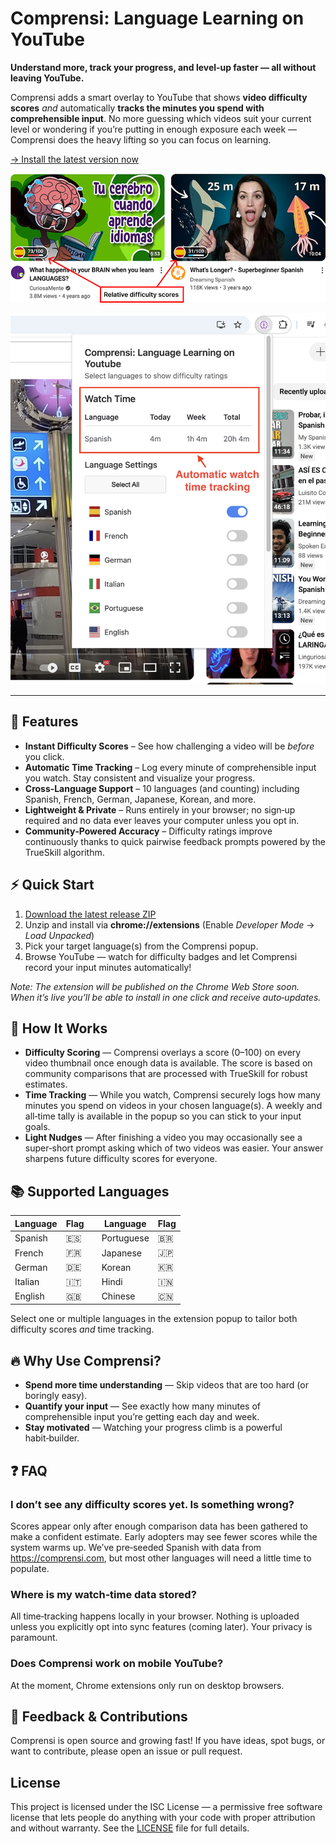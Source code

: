 # Comprensi: Language Learning on YouTube

**Understand more, track your progress, and level‑up faster — all without leaving YouTube.**

Comprensi adds a smart overlay to YouTube that shows **video difficulty scores** _and_ automatically **tracks the minutes you spend with comprehensible input**. No more guessing which videos suit your current level or wondering if you’re putting in enough exposure each week — Comprensi does the heavy lifting so you can focus on learning.

[→ Install the latest version now](https://github.com/PaulBarnesUK/youtube-language-level/releases/latest)

![Difficulty scores on YouTube thumbnails](/docs/images/difficulty-scores-preview.png)

![Automatic time tracking](/docs/images/auto-time-tracking.png)

---

## 🚀 Features

- **Instant Difficulty Scores** – See how challenging a video will be _before_ you click.
- **Automatic Time Tracking** – Log every minute of comprehensible input you watch. Stay consistent and visualize your progress.
- **Cross‑Language Support** – 10 languages (and counting) including Spanish, French, German, Japanese, Korean, and more.
- **Lightweight & Private** – Runs entirely in your browser; no sign‑up required and no data ever leaves your computer unless you opt in.
- **Community‑Powered Accuracy** – Difficulty ratings improve continuously thanks to quick pairwise feedback prompts powered by the TrueSkill algorithm.

## ⚡ Quick Start

1. [Download the latest release ZIP](https://github.com/PaulBarnesUK/youtube-language-level/releases/latest)
2. Unzip and install via **chrome://extensions** (Enable _Developer Mode_ → _Load Unpacked_)
3. Pick your target language(s) from the Comprensi popup.
4. Browse YouTube — watch for difficulty badges and let Comprensi record your input minutes automatically!

_Note: The extension will be published on the Chrome Web Store soon. When it’s live you’ll be able to install in one click and receive auto‑updates._

## 🎯 How It Works

- **Difficulty Scoring** — Comprensi overlays a score (0–100) on every video thumbnail once enough data is available. The score is based on community comparisons that are processed with TrueSkill for robust estimates.
- **Time Tracking** — While you watch, Comprensi securely logs how many minutes you spend on videos in your chosen language(s). A weekly and all‑time tally is available in the popup so you can stick to your input goals.
- **Light Nudges** — After finishing a video you may occasionally see a super‑short prompt asking which of two videos was easier. Your answer sharpens future difficulty scores for everyone.

## 📚 Supported Languages

| Language | Flag |     | Language   | Flag |
| -------- | ---- | --- | ---------- | ---- |
| Spanish  | 🇪🇸   |     | Portuguese | 🇧🇷   |
| French   | 🇫🇷   |     | Japanese   | 🇯🇵   |
| German   | 🇩🇪   |     | Korean     | 🇰🇷   |
| Italian  | 🇮🇹   |     | Hindi      | 🇮🇳   |
| English  | 🇬🇧   |     | Chinese    | 🇨🇳   |

Select one or multiple languages in the extension popup to tailor both difficulty scores _and_ time tracking.

## 🔥 Why Use Comprensi?

- **Spend more time understanding** — Skip videos that are too hard (or boringly easy).
- **Quantify your input** — See exactly how many minutes of comprehensible input you’re getting each day and week.
- **Stay motivated** — Watching your progress climb is a powerful habit‑builder.

## ❓ FAQ

### I don’t see any difficulty scores yet. Is something wrong?

Scores appear only after enough comparison data has been gathered to make a confident estimate. Early adopters may see fewer scores while the system warms up. We’ve pre‑seeded Spanish with data from <https://comprensi.com>, but most other languages will need a little time to populate.

### Where is my watch‑time data stored?

All time‑tracking happens locally in your browser. Nothing is uploaded unless you explicitly opt into sync features (coming later). Your privacy is paramount.

### Does Comprensi work on mobile YouTube?

At the moment, Chrome extensions only run on desktop browsers.

## 💬 Feedback & Contributions

Comprensi is open source and growing fast! If you have ideas, spot bugs, or want to contribute, please open an issue or pull request.

## License

This project is licensed under the ISC License — a permissive free software license that lets people do anything with your code with proper attribution and without warranty. See the [LICENSE](LICENSE) file for full details.
